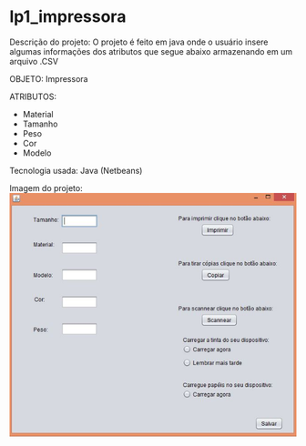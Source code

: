 # lp1_impressora
Descrição do projeto:
O projeto é feito em java onde o usuário insere algumas informações dos atributos que segue abaixo armazenando em um arquivo .CSV

OBJETO: Impressora

ATRIBUTOS:
- Material
- Tamanho
- Peso
- Cor
- Modelo

Tecnologia usada: Java (Netbeans)

Imagem do projeto:
![Screenshot](Imagemimpressora.jpg)

